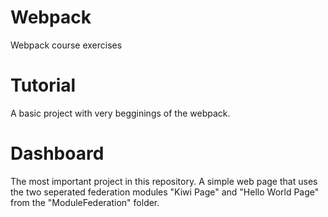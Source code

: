 # Webpack
Webpack course exercises 
# Tutorial
A basic project with very begginings of the webpack.
# Dashboard 
The most important project in this repository. A simple web page that uses the two seperated federation modules "Kiwi Page" and "Hello World Page" from the "ModuleFederation" folder. 

